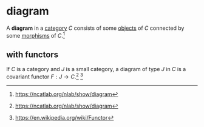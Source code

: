 # diagram

A **diagram** in a [category](/math/category-theory/category.md) $C$ consists of
some [objects](/math/category-theory/category.md) of $C$ connected by some
[morphisms](/math/category-theory/category.md) of $C$.[^1]

## with functors

If $C$ is a category and $J$ is a small category, a diagram of type $J$ in $C$
is a covariant functor $F: J \to C$.[^1] [^2]

[^1]: https://ncatlab.org/nlab/show/diagram
[^2]: https://en.wikipedia.org/wiki/Functor
